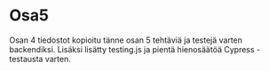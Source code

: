 <h1>Osa5</h1>
<p>Osan 4 tiedostot kopioitu tänne osan 5 tehtäviä ja testejä varten backendiksi. Lisäksi lisätty testing.js ja pientä hienosäätöä Cypress -testausta varten.</p>
